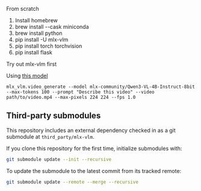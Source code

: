 From scratch

1. Install homebrew
2. brew install --cask miniconda
3. brew install python
4. pip install -U mlx-vlm
5. pip install torch torchvision
6. pip install flask

Try out mlx-vlm first

Using [this model](https://huggingface.co/mlx-community/Qwen3-VL-4B-Instruct-8bit)

```
mlx_vlm.video_generate --model mlx-community/Qwen3-VL-4B-Instruct-8bit --max-tokens 100 --prompt "Describe this video" --video path/to/video.mp4 --max-pixels 224 224 --fps 1.0
```
## Third-party submodules

This repository includes an external dependency checked in as a git submodule at `third_party/mlx-vlm`.

If you clone this repository for the first time, initialize submodules with:

```bash
git submodule update --init --recursive
```

To update the submodule to the latest commit from its tracked remote:

```bash
git submodule update --remote --merge --recursive
```
